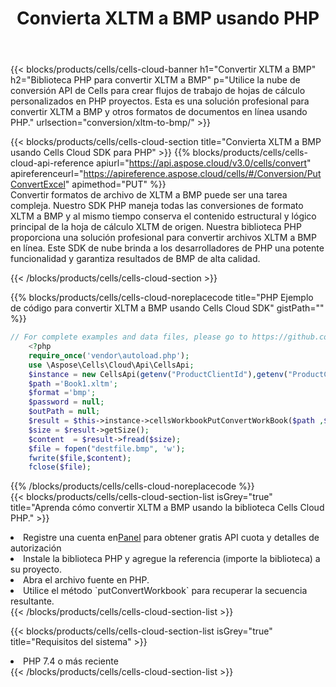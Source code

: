 ﻿---
title:  Convierta XLTM a BMP usando PHP
description:  Utilizar el SDK de la nube Aspose.Cells para PHP para convertir un archivo de formato XLTM a un archivo de formato BMP.
kwords: Excel, Convert XLTM to BMP, REST, PHP
howto: How to convert XLTM to BMP using Aspose.Cells Cloud PHP library.
---
{{< blocks/products/cells/cells-cloud-banner h1="Convertir XLTM a BMP" h2="Biblioteca PHP para convertir XLTM a BMP" p="Utilice la nube de conversión API de Cells para crear flujos de trabajo de hojas de cálculo personalizados en PHP proyectos. Esta es una solución profesional para convertir XLTM a BMP y otros formatos de documentos en línea usando PHP." urlsection="conversion/xltm-to-bmp/" >}}

{{< blocks/products/cells/cells-cloud-section title="Convierta XLTM a BMP usando Cells Cloud SDK para PHP" >}}
{{% blocks/products/cells/cells-cloud-api-reference apiurl="https://api.aspose.cloud/v3.0/cells/convert" apireferenceurl="https://apireference.aspose.cloud/cells/#/Conversion/PutConvertExcel" apimethod="PUT" %}}
<br/>
Convertir formatos de archivo de XLTM a BMP puede ser una tarea compleja. Nuestro SDK PHP maneja todas las conversiones de formato XLTM a BMP y al mismo tiempo conserva el contenido estructural y lógico principal de la hoja de cálculo XLTM de origen. Nuestra biblioteca PHP proporciona una solución profesional para convertir archivos XLTM a BMP en línea. Este SDK de nube brinda a los desarrolladores de PHP una potente funcionalidad y garantiza resultados de BMP de alta calidad.

{{< /blocks/products/cells/cells-cloud-section >}}

{{% blocks/products/cells/cells-cloud-noreplacecode title="PHP Ejemplo de código para convertir XLTM a BMP usando Cells Cloud SDK" gistPath="" %}}
 
```php
// For complete examples and data files, please go to https://github.com/aspose-cells-cloud/aspose-cells-cloud-php/
    <?php
    require_once('vendor\autoload.php');
    use \Aspose\Cells\Cloud\Api\CellsApi;
    $instance = new CellsApi(getenv("ProductClientId"),getenv("ProductClientSecret"));
    $path ='Book1.xltm';    
    $format ='bmp';
    $password = null;
    $outPath = null;      
    $result = $this->instance->cellsWorkbookPutConvertWorkBook($path ,$format, $password,  $outPath);
    $size = $result->getSize();
    $content  = $result->fread($size);
    $file = fopen("destfile.bmp", 'w');
    fwrite($file,$content);
    fclose($file);
```
 
{{% /blocks/products/cells/cells-cloud-noreplacecode %}}
<br/>
{{< blocks/products/cells/cells-cloud-section-list isGrey="true" title="Aprenda cómo convertir XLTM a BMP usando la biblioteca Cells Cloud PHP." >}}
<li> Registre una cuenta en<a href="https://dashboard.aspose.cloud/">Panel</a> para obtener gratis API cuota y detalles de autorización</li>
<li>Instale la biblioteca PHP y agregue la referencia (importe la biblioteca) a su proyecto.</li>
<li>Abra el archivo fuente en PHP.</li>
<li>Utilice el método `putConvertWorkbook` para recuperar la secuencia resultante.</li>
{{< /blocks/products/cells/cells-cloud-section-list >}}

{{< blocks/products/cells/cells-cloud-section-list isGrey="true" title="Requisitos del sistema" >}}
<li>PHP 7.4 o más reciente</li>
{{< /blocks/products/cells/cells-cloud-section-list >}}
